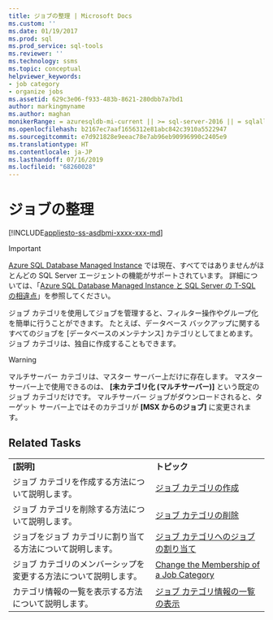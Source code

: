```yaml
---
title: ジョブの整理 | Microsoft Docs
ms.custom: ''
ms.date: 01/19/2017
ms.prod: sql
ms.prod_service: sql-tools
ms.reviewer: ''
ms.technology: ssms
ms.topic: conceptual
helpviewer_keywords:
- job category
- organize jobs
ms.assetid: 629c3e06-f933-483b-8621-280dbb7a7bd1
author: markingmyname
ms.author: maghan
monikerRange: = azuresqldb-mi-current || >= sql-server-2016 || = sqlallproducts-allversions
ms.openlocfilehash: b2167ec7aaf1656312e81abc842c3910a5522947
ms.sourcegitcommit: e7d921828e9eeac78e7ab96eb90996990c2405e9
ms.translationtype: HT
ms.contentlocale: ja-JP
ms.lasthandoff: 07/16/2019
ms.locfileid: "68260028"
---
```

# <a name="organize-jobs"></a>ジョブの整理
[!INCLUDE[appliesto-ss-asdbmi-xxxx-xxx-md](../../includes/appliesto-ss-asdbmi-xxxx-xxx-md.md)]

> [!IMPORTANT]  
> [Azure SQL Database Managed Instance](https://docs.microsoft.com/azure/sql-database/sql-database-managed-instance) では現在、すべてではありませんがほとんどの SQL Server エージェントの機能がサポートされています。 詳細については、「[Azure SQL Database Managed Instance と SQL Server の T-SQL の相違点](https://docs.microsoft.com/azure/sql-database/sql-database-managed-instance-transact-sql-information#sql-server-agent)」を参照してください。

ジョブ カテゴリを使用してジョブを管理すると、フィルター操作やグループ化を簡単に行うことができます。 たとえば、データベース バックアップに関するすべてのジョブを [データベースのメンテナンス] カテゴリとしてまとめます。 ジョブ カテゴリは、独自に作成することもできます。  
  
> [!WARNING]  
> マルチサーバー カテゴリは、マスター サーバー上だけに存在します。 マスター サーバー上で使用できるのは、 **[未カテゴリ化 (マルチサーバー)]** という既定のジョブ カテゴリだけです。 マルチサーバー ジョブがダウンロードされると、ターゲット サーバー上ではそのカテゴリが **[MSX からのジョブ]** に変更されます。  
  
## <a name="related-tasks"></a>Related Tasks  
  
|||  
|-|-|  
|**[説明]**|**トピック**|  
|ジョブ カテゴリを作成する方法について説明します。|[ジョブ カテゴリの作成](../../ssms/agent/create-a-job-category.md)|  
|ジョブ カテゴリを削除する方法について説明します。|[ジョブ カテゴリの削除](../../ssms/agent/delete-a-job-category.md)|  
|ジョブをジョブ カテゴリに割り当てる方法について説明します。|[ジョブ カテゴリへのジョブの割り当て](../../ssms/agent/assign-a-job-to-a-job-category.md)|  
|ジョブ カテゴリのメンバーシップを変更する方法について説明します。|[Change the Membership of a Job Category](../../ssms/agent/change-the-membership-of-a-job-category.md)|  
|カテゴリ情報の一覧を表示する方法について説明します。|[ジョブ カテゴリ情報の一覧の表示](../../ssms/agent/list-job-category-information.md)|  
  
